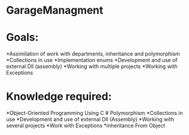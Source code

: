 # GarageManagment

# Goals:
*Assimilation of work with departments, inheritance and polymorphism
*Collections in use
*Implementation enums
*Development and use of external Dll (assembly)
*Working with multiple projects
*Working with Exceptions


# Knowledge required:
*Object-Oriented Programming Using C # Polymorphism
*Collections in use
*Development and use of external Dll (Assembly)
*Working with several projects
*Work with Exceptions
*inheritance From Object

